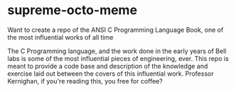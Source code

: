 # supreme-octo-meme
Want to create a repo of the ANSI C Programming Language Book, one of the most influential works of all time

The C Programming language, and the work done in the early years of Bell labs is some of the most influential pieces of engineering, ever. This repo is meant to provide a code base and description of the knowledge and exercise laid out between the covers of this influential work. Professor Kernighan, if you're reading this, you free for coffee?
